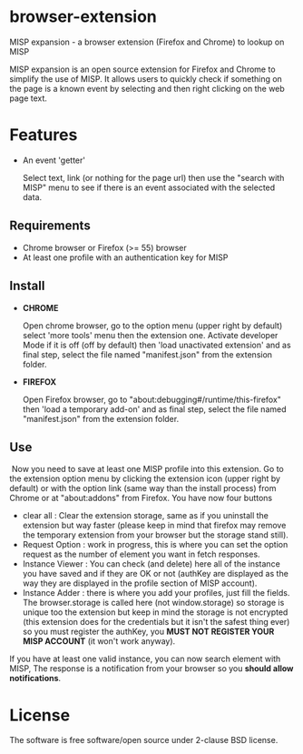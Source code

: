 # browser-extension
MISP expansion - a browser extension (Firefox and Chrome) to lookup on MISP



MISP expansion is an open source extension for Firefox and Chrome to simplify the use of MISP. It allows users to quickly check if something on the page is a known event by selecting and then right clicking on the web page text.

# Features

- An event 'getter'

  Select text, link (or nothing for the page url) then use the "search with MISP" menu to see if there is an event associated with the selected data.

## Requirements

- Chrome browser or Firefox (>= 55) browser
- At least one profile with an authentication key for MISP

## Install

- **CHROME** 

  Open chrome browser, go to the option menu (upper right by default) select 'more tools' menu then the extension one. Activate developer Mode if it is off (off by default) then 'load unactivated extension' and as final step, select the file named "manifest.json" from the extension folder.

- **FIREFOX**

  Open Firefox browser, go to "about:debugging#/runtime/this-firefox" then 'load a temporary add-on' and as final step, select the file named "manifest.json" from the extension folder.

## Use

​	Now you need to save at least one MISP profile into this extension. Go to the extension option menu by clicking the extension icon (upper right by default) or with the option link (same way than the install process) from Chrome or at "about:addons" from Firefox. You have now four buttons

- clear all : Clear the extension storage, same as if you uninstall the extension but way faster (please keep in mind that firefox may remove the temporary extension from your browser but the storage stand still).
- Request Option : work in progress, this is where you can set the option request as the number of element you want in fetch responses.
- Instance Viewer : You can check (and delete) here all of the instance you have saved and  if they are OK or not (authKey are displayed as the way they are displayed in the profile section of MISP account).
- Instance Adder : there is where you add your profiles, just fill the fields. The browser.storage is called here (not window.storage) so storage is unique too the extension but keep in mind the storage is not encrypted (this extension does for the credentials but it isn't the safest thing ever) so you must register the authKey, you **MUST NOT REGISTER YOUR MISP ACCOUNT** (it won't work anyway).



If you have at least one valid instance, you can now search element with MISP, The response is a notification from your browser so you **should allow notifications**.

# License

The software is free software/open source under 2-clause BSD license.
